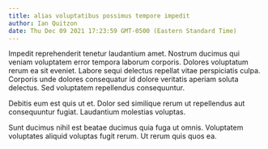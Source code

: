 ```yaml
---
title: alias voluptatibus possimus tempore impedit
author: Ian Quitzon
date: Thu Dec 09 2021 17:23:59 GMT-0500 (Eastern Standard Time)
---
```

Impedit reprehenderit tenetur laudantium amet. Nostrum ducimus qui veniam voluptatem error tempora laborum corporis. Dolores voluptatum rerum ea sit eveniet. Labore sequi delectus repellat vitae perspiciatis culpa. Corporis unde dolores consequatur id dolore veritatis aperiam soluta delectus. Sed voluptatem repellendus consequuntur.

 Debitis eum est quis ut et. Dolor sed similique rerum ut repellendus aut consequuntur fugiat. Laudantium molestias voluptas.

 Sunt ducimus nihil est beatae ducimus quia fuga ut omnis. Voluptatem voluptates aliquid voluptas fugit rerum. Ut rerum quis quos ea.